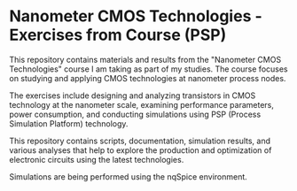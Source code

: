# Nanometer CMOS Technologies - Exercises from Course (PSP)

This repository contains materials and results from the "Nanometer CMOS Technologies" course I am taking as part of my studies. The course focuses on studying and applying CMOS technologies at nanometer process nodes.

The exercises include designing and analyzing transistors in CMOS technology at the nanometer scale, examining performance parameters, power consumption, and conducting simulations using PSP (Process Simulation Platform) technology.

This repository contains scripts, documentation, simulation results, and various analyses that help to explore the production and optimization of electronic circuits using the latest technologies.

Simulations are being performed using the nqSpice environment.
